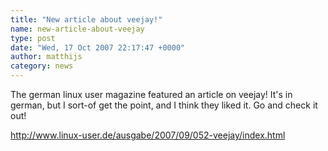 ```yaml
---
title: "New article about veejay!"
name: new-article-about-veejay
type: post
date: "Wed, 17 Oct 2007 22:17:47 +0000"
author: matthijs
category: news
---
```

The german linux user magazine featured an article on veejay! It's in german, but I sort-of get the point, and I think they liked it. Go and check it out!  

http://www.linux-user.de/ausgabe/2007/09/052-veejay/index.html
